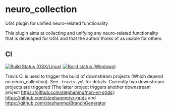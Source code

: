 # neuro_collection
UG4 plugin for unified neuro-related functionality

This plugin aims at collecting and unifying any neuro-related functionality that is developed for UG4 and that the author thinks of as usable for others.

## CI

[![Build Status (OSX/Linux)](https://travis-ci.org/NeuroBox3D/neuro_collection.svg?branch=master)](https://travis-ci.org/NeuroBox3D/neuro_collection)
[![Build status (Windows)](https://ci.appveyor.com/api/projects/status/di4nw042lggbyah8?svg=true)](https://ci.appveyor.com/project/stephanmg/neuro-collection)

Travis CI is used to trigger the build of downstream projects (Which depend on neuro_collection). See `.travis.yml` for details.
Currently two downstream projects are triggered (The latter project triggers another downstream project https://github.com/stephanmg/non-vr-grids): https://github.com/stephanmg/vr-grids and https://github.com/stephanmg/BranchGenerator

